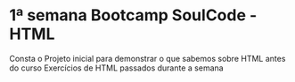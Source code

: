 # 1ª semana Bootcamp SoulCode - HTML
Consta o Projeto inicial para demonstrar o que sabemos sobre HTML antes do curso
Exercícios de HTML passados durante a semana
